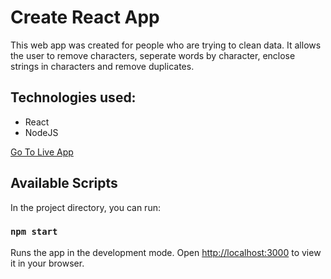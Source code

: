 # Create React App

This web app was created for people who are trying to clean data. It allows the user to remove characters, seperate words by character, enclose strings in characters and remove duplicates.

## Technologies used:
- React
- NodeJS

[Go To Live App](https://text-formatter-zeta.vercel.app/)
## Available Scripts

In the project directory, you can run:

### `npm start`

Runs the app in the development mode. Open [http://localhost:3000](http://localhost:3000) to view it in your browser.

